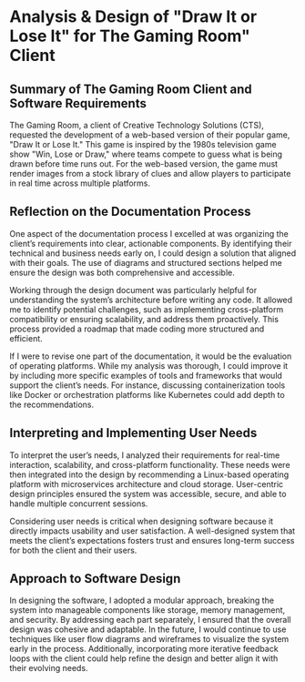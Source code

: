 # Analysis & Design of "Draw It or Lose It" for The Gaming Room" Client

## Summary of The Gaming Room Client and Software Requirements

The Gaming Room, a client of Creative Technology Solutions (CTS), requested the development of a web-based version of their popular game, "Draw It or Lose It." This game is inspired by the 1980s television game show "Win, Lose or Draw," where teams compete to guess what is being drawn before time runs out. For the web-based version, the game must render images from a stock library of clues and allow players to participate in real time across multiple platforms.

## Reflection on the Documentation Process

One aspect of the documentation process I excelled at was organizing the client’s requirements into clear, actionable components. By identifying their technical and business needs early on, I could design a solution that aligned with their goals. The use of diagrams and structured sections helped me ensure the design was both comprehensive and accessible.

Working through the design document was particularly helpful for understanding the system’s architecture before writing any code. It allowed me to identify potential challenges, such as implementing cross-platform compatibility or ensuring scalability, and address them proactively. This process provided a roadmap that made coding more structured and efficient.

If I were to revise one part of the documentation, it would be the evaluation of operating platforms. While my analysis was thorough, I could improve it by including more specific examples of tools and frameworks that would support the client’s needs. For instance, discussing containerization tools like Docker or orchestration platforms like Kubernetes could add depth to the recommendations.

## Interpreting and Implementing User Needs

To interpret the user’s needs, I analyzed their requirements for real-time interaction, scalability, and cross-platform functionality. These needs were then integrated into the design by recommending a Linux-based operating platform with microservices architecture and cloud storage. User-centric design principles ensured the system was accessible, secure, and able to handle multiple concurrent sessions.

Considering user needs is critical when designing software because it directly impacts usability and user satisfaction. A well-designed system that meets the client’s expectations fosters trust and ensures long-term success for both the client and their users.

## Approach to Software Design

In designing the software, I adopted a modular approach, breaking the system into manageable components like storage, memory management, and security. By addressing each part separately, I ensured that the overall design was cohesive and adaptable. In the future, I would continue to use techniques like user flow diagrams and wireframes to visualize the system early in the process. Additionally, incorporating more iterative feedback loops with the client could help refine the design and better align it with their evolving needs.
